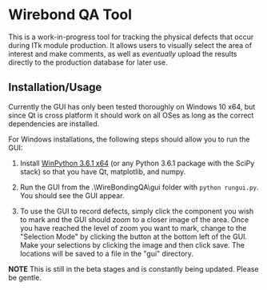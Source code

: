# Wirebond QA Tool

This is a work-in-progress tool for tracking the physical defects that occur during ITk module production. It allows users to visually select the area of interest and make comments, as well as *eventually* upload the results directly to the production database for later use.

## Installation/Usage

Currently the GUI has only been tested thoroughly on Windows 10 x64, but since Qt is cross platform it should work on all OSes as long as the correct dependencies are installed.

For Windows installations, the following steps should allow you to run the GUI:

1. Install [WinPython 3.6.1 x64](https://sourceforge.net/projects/winpython/files/WinPython_3.6/3.6.2.0/) (or any Python 3.6.1 package with the SciPy stack) so that you have Qt, matplotlib, and numpy.

2. Run the GUI from the .\WireBondingQA\gui folder with `python rungui.py`. You should see the GUI appear.

3. To use the GUI to record defects, simply click the component you wish to mark and the GUI should zoom to a closer image of the area. Once you have reached the level of zoom you want to mark, change to the "Selection Mode" by clicking the button at the bottom left of the GUI. Make your selections by clicking the image and then click save. The locations will be saved to a file in the "gui" directory.

**NOTE**
This is still in the beta stages and is constantly being updated. Please be gentle.